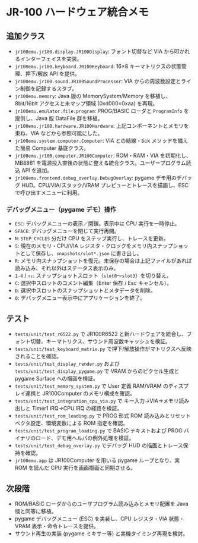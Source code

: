 # JR-100 ハードウェア統合メモ

## 追加クラス
- `jr100emu.jr100.display.JR100Display`: フォント切替など VIA から叩かれるインターフェイスを実装。
- `jr100emu.jr100.keyboard.JR100Keyboard`: 16×8 キーマトリクスの状態管理、押下/解放 API を提供。
- `jr100emu.jr100.sound.JR100SoundProcessor`: VIA からの周波数設定とライン制御を記録するスタブ。
- `jr100emu.memory`: Java 版の MemorySystem/Memory を移植し、8bit/16bit アクセスと未マップ領域 (0xd000=0xaa) を再現。
- `jr100emu.emulator.file.program`: PROG/BASIC ローダと `ProgramInfo` を提供し、Java 版 DataFile 群を移植。
- `jr100emu.jr100.hardware.JR100Hardware`: 上記コンポーネントとメモリを束ね、VIA などから参照可能にした。
- `jr100emu.system.computer.Computer`: VIA との結線・tick メソッドを備えた簡易 Computer 基底クラス。
- `jr100emu.jr100.computer.JR100Computer`: ROM・RAM・VIA を初期化し、MB8861 を電源投入直後の状態に整える統合クラス。ユーザープログラム読込 API を追加。
- `jr100emu.frontend.debug_overlay.DebugOverlay`: pygame デモ用のデバッグ HUD。CPU/VIA/スタック/VRAM プレビューとトレースを描画し、ESC で呼び出すメニューに利用。

### デバッグメニュー（pygame デモ）操作

- `ESC`: デバッグメニューの表示／閉鎖。表示中は CPU 実行を一時停止。
- `SPACE`: デバッグメニューを閉じて実行再開。
- `N`: `STEP_CYCLES` 分だけ CPU をステップ実行し、トレースを更新。
- `S`: 現在のメモリ・CPU/VIA レジスタ・クロックをメモリ内スナップショットとして保存し、`snapshots/slot*.json` に書き出し。
- `R`: メモリ内スナップショットを復元。未保存の場合は上記ファイルがあれば読み込み、それ以外はステータス表示のみ。
- `1-4` / `↑↓`: スナップショットスロット（`slot0`〜`slot3`）を切り替え。
- `C`: 選択中スロットのコメント編集（Enter 保存 / Esc キャンセル）。
- `D`: 選択中スロットのスナップショットとメタデータを削除。
- `Q`: デバッグメニュー表示中にアプリケーションを終了。

## テスト
- `tests/unit/test_r6522.py` で JR100R6522 と新ハードウェアを統合し、フォント切替、キーマトリクス、サウンド周波数キャッシュを検証。
- `tests/unit/test_keyboard_matrix.py` で押下/解放操作がマトリクスへ反映されることを確認。
- `tests/unit/test_display_render.py` および `tests/unit/test_display_pygame.py` で VRAM からのピクセル生成と pygame Surface への描画を検証。
- `tests/unit/test_memory_system.py` で User 定義 RAM/VRAM のディスプレイ連携と JR100Computer のメモリ構成を確認。
- `tests/unit/test_integration_cpu_via.py` で キー入力→VIA→メモリ読み出しと Timer1 IRQ→CPU.IRQ の経路を検証。
- `tests/unit/test_rom_loading.py` で PROG 形式 ROM 読み込みとリセットベクタ設定、環境変数による ROM 指定を確認。
- `tests/unit/test_program_loading.py` で BASIC テキストおよび PROG バイナリのロード、デモ用ヘルパの例外処理を検証。
- `tests/unit/test_debug_overlay.py` でデバッグ HUD の描画とトレース保持を確認。
- `jr100emu.app` は JR100Computer を用いる pygame ループとなり、実 ROM を読んだ CPU 実行を画面描画と同期させる。

## 次段階
- ROM/BASIC ローダからのユーザプログラム読み込みとメモリ配置を Java 版と同等に移植。
- pygame デバッグメニュー (ESC) を実装し、CPU レジスタ・VIA 状態・VRAM 表示・命令トレースを提供。
- サウンド再生の実装 (pygame ミキサー等) と実機タイミング再現を検討。
